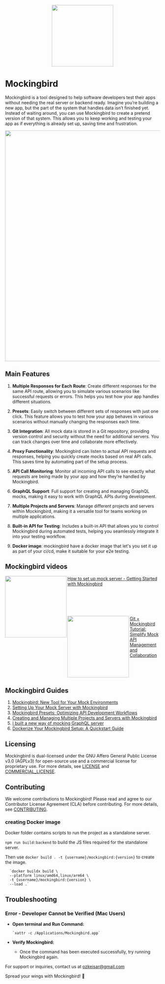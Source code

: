 <p align="center">
<img src="https://github.com/ozkeisar/mockingbird/assets/34401842/51320104-1f8d-4734-b964-661a8882c27e" width="200" align='center' >
<p>


# Mockingbird

Mockingbird is a tool designed to help software developers test their apps without needing the real server or backend ready. Imagine you’re building a new app, but the part of the system that handles data isn’t finished yet. Instead of waiting around, you can use Mockingbird to create a pretend version of that system. This allows you to keep working and testing your app as if everything is already set up, saving time and frustration.

<p align="center">
    <img src="https://github.com/user-attachments/assets/73315dfb-051b-4304-a6bb-133a0c84b057" width="750"  >
<p>

## Main Features

1. **Multiple Responses for Each Route**:
   Create different responses for the same API route, allowing you to simulate various scenarios like successful requests or errors. This helps you test how your app handles different situations.

2. **Presets**:
   Easily switch between different sets of responses with just one click. This feature allows you to test how your app behaves in various scenarios without manually changing the responses each time.

3. **Git Integration**:
   All mock data is stored in a Git repository, providing version control and security without the need for additional servers. You can track changes over time and collaborate more effectively.

4. **Proxy Functionality**:
   Mockingbird can listen to actual API requests and responses, helping you quickly create mocks based on real API calls. This saves time by automating part of the setup process.

5. **API Call Monitoring**:
   Monitor all incoming API calls to see exactly what requests are being made by your app and how they’re handled by Mockingbird.

6. **GraphQL Support**:
   Full support for creating and managing GraphQL mocks, making it easy to work with GraphQL APIs during development.

7. **Multiple Projects and Servers**:
   Manage different projects and servers within Mockingbird, making it a versatile tool for teams working on multiple applications.

8. **Built-in API for Testing**:
   Includes a built-in API that allows you to control Mockingbird during automated tests, helping you seamlessly integrate it into your testing workflow.

9. **Docker image**: mockingbird have a docker image that let's you set it up as part of your ci/cd, make it suitable for your e2e testing.

## Mockingbird videos

<p align="left">
   <a href="https://youtu.be/PbwtlnNdHkQ?si=kVpj0nVWSBlk9eKg" target="_blank">
      <img src="https://github.com/user-attachments/assets/e7ebb1c3-85a5-4ca7-8947-6115df4d0efe" width="200" align='left' >
   How to set up mock server - Getting Started with Mockingbird
   </a>
   <br/>
</p>
<br/>
<br/>
<br/>
<br/>

<p align="left">
   <a href="https://youtu.be/wwYqo3e1ef8" target="_blank">
      <img src="https://github.com/user-attachments/assets/ec999dbc-2715-428d-9de6-ff34a4de5610" width="200" align='left' >
   Git + Mockingbird Tutorial: Simplify Mock API Management and Collaboration
   </a>
   <br/>
</p>
<br/>
<br/>
<br/>

## Mockingbird Guides

1. [Mockingbird: New Tool for Your Mock Environments](https://dev.to/ozkeisar/mockingbird-new-tool-for-your-mock-environments-49j)
2. [Setting Up Your Mock Server with Mockingbird](https://dev.to/ozkeisar/setting-up-your-mock-server-with-mockingbird-1b72)
3. [Mockingbird Presets: Optimizing API Development Workflows](https://dev.to/ozkeisar/optimizing-api-development-workflows-with-mockingbird-presets-17hc)
4. [Creating and Managing Multiple Projects and Servers with Mockingbird](https://dev.to/ozkeisar/creating-and-managing-multiple-projects-and-servers-with-mockingbird-a7b)
5. [I built a new way of mocking GraphQL server](https://dev.to/ozkeisar/i-built-a-new-way-of-mocking-graphql-server-i94)
6. [Dockerize Your Mockingbird Setup: A Quickstart Guide](https://dev.to/ozkeisar/how-to-use-the-mockingbird-docker-image-29mf)

## Licensing

Mockingbird is dual-licensed under the GNU Affero General Public License v3.0 (AGPLv3) for open-source use and a commercial license for proprietary use. For more details, see [LICENSE](./LICENSE) and [COMMERCIAL_LICENSE](./COMMERCIAL_LICENSE).

## Contributing

We welcome contributions to Mockingbird! Please read and agree to our Contributor License Agreement (CLA) before contributing. For more details, see [CONTRIBUTING](./CONTRIBUTING.md).

### creating Docker image

Docker folder contains scripts to run the project as a standalone server.

`npm run build:backend` to build the JS files required for the standalone server.

Then use `docker build . -t {username}/mockingbird:{version}` to create the image.

      `docker buildx build \
      --platform linux/amd64,linux/arm64 \
      -t {username}/mockingbird:{version} \
      --load .`

## Troubleshooting

### Error - Developer Cannot be Verified (Mac Users)

- **Open terminal and Run Command:**

      `xattr -c /Applications/Mockingbird.app`

- **Verify Mockingbird:**

  - Once the command has been executed successfully, try running Mockingbird again.

For support or inquiries, contact us at ozkeisar@gmail.com

Spread your wings with Mockingbird! 🚀
